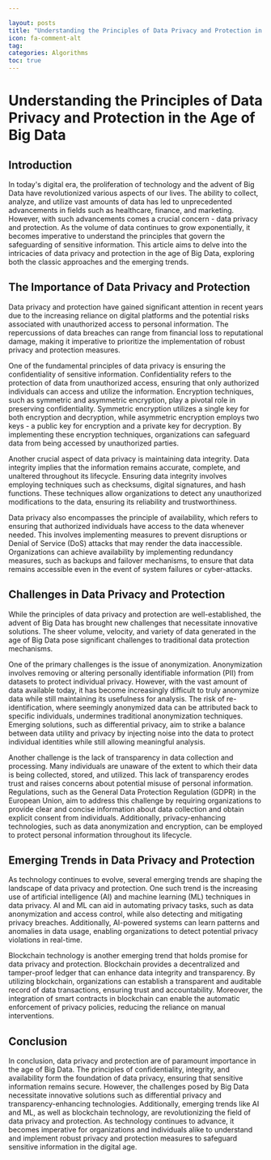 ```yaml
---

layout: posts
title: "Understanding the Principles of Data Privacy and Protection in the Age of Big Data"
icon: fa-comment-alt
tag:      
categories: Algorithms
toc: true
---
```




# Understanding the Principles of Data Privacy and Protection in the Age of Big Data

## Introduction

In today's digital era, the proliferation of technology and the advent of Big Data have revolutionized various aspects of our lives. The ability to collect, analyze, and utilize vast amounts of data has led to unprecedented advancements in fields such as healthcare, finance, and marketing. However, with such advancements comes a crucial concern - data privacy and protection. As the volume of data continues to grow exponentially, it becomes imperative to understand the principles that govern the safeguarding of sensitive information. This article aims to delve into the intricacies of data privacy and protection in the age of Big Data, exploring both the classic approaches and the emerging trends.

## The Importance of Data Privacy and Protection

Data privacy and protection have gained significant attention in recent years due to the increasing reliance on digital platforms and the potential risks associated with unauthorized access to personal information. The repercussions of data breaches can range from financial loss to reputational damage, making it imperative to prioritize the implementation of robust privacy and protection measures.

One of the fundamental principles of data privacy is ensuring the confidentiality of sensitive information. Confidentiality refers to the protection of data from unauthorized access, ensuring that only authorized individuals can access and utilize the information. Encryption techniques, such as symmetric and asymmetric encryption, play a pivotal role in preserving confidentiality. Symmetric encryption utilizes a single key for both encryption and decryption, while asymmetric encryption employs two keys - a public key for encryption and a private key for decryption. By implementing these encryption techniques, organizations can safeguard data from being accessed by unauthorized parties.

Another crucial aspect of data privacy is maintaining data integrity. Data integrity implies that the information remains accurate, complete, and unaltered throughout its lifecycle. Ensuring data integrity involves employing techniques such as checksums, digital signatures, and hash functions. These techniques allow organizations to detect any unauthorized modifications to the data, ensuring its reliability and trustworthiness.

Data privacy also encompasses the principle of availability, which refers to ensuring that authorized individuals have access to the data whenever needed. This involves implementing measures to prevent disruptions or Denial of Service (DoS) attacks that may render the data inaccessible. Organizations can achieve availability by implementing redundancy measures, such as backups and failover mechanisms, to ensure that data remains accessible even in the event of system failures or cyber-attacks.

## Challenges in Data Privacy and Protection

While the principles of data privacy and protection are well-established, the advent of Big Data has brought new challenges that necessitate innovative solutions. The sheer volume, velocity, and variety of data generated in the age of Big Data pose significant challenges to traditional data protection mechanisms.

One of the primary challenges is the issue of anonymization. Anonymization involves removing or altering personally identifiable information (PII) from datasets to protect individual privacy. However, with the vast amount of data available today, it has become increasingly difficult to truly anonymize data while still maintaining its usefulness for analysis. The risk of re-identification, where seemingly anonymized data can be attributed back to specific individuals, undermines traditional anonymization techniques. Emerging solutions, such as differential privacy, aim to strike a balance between data utility and privacy by injecting noise into the data to protect individual identities while still allowing meaningful analysis.

Another challenge is the lack of transparency in data collection and processing. Many individuals are unaware of the extent to which their data is being collected, stored, and utilized. This lack of transparency erodes trust and raises concerns about potential misuse of personal information. Regulations, such as the General Data Protection Regulation (GDPR) in the European Union, aim to address this challenge by requiring organizations to provide clear and concise information about data collection and obtain explicit consent from individuals. Additionally, privacy-enhancing technologies, such as data anonymization and encryption, can be employed to protect personal information throughout its lifecycle.

## Emerging Trends in Data Privacy and Protection

As technology continues to evolve, several emerging trends are shaping the landscape of data privacy and protection. One such trend is the increasing use of artificial intelligence (AI) and machine learning (ML) techniques in data privacy. AI and ML can aid in automating privacy tasks, such as data anonymization and access control, while also detecting and mitigating privacy breaches. Additionally, AI-powered systems can learn patterns and anomalies in data usage, enabling organizations to detect potential privacy violations in real-time.

Blockchain technology is another emerging trend that holds promise for data privacy and protection. Blockchain provides a decentralized and tamper-proof ledger that can enhance data integrity and transparency. By utilizing blockchain, organizations can establish a transparent and auditable record of data transactions, ensuring trust and accountability. Moreover, the integration of smart contracts in blockchain can enable the automatic enforcement of privacy policies, reducing the reliance on manual interventions.

## Conclusion

In conclusion, data privacy and protection are of paramount importance in the age of Big Data. The principles of confidentiality, integrity, and availability form the foundation of data privacy, ensuring that sensitive information remains secure. However, the challenges posed by Big Data necessitate innovative solutions such as differential privacy and transparency-enhancing technologies. Additionally, emerging trends like AI and ML, as well as blockchain technology, are revolutionizing the field of data privacy and protection. As technology continues to advance, it becomes imperative for organizations and individuals alike to understand and implement robust privacy and protection measures to safeguard sensitive information in the digital age.